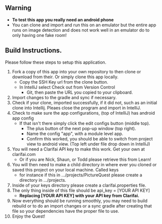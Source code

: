 ## Warning
* **To test this app you really need an android phone**
* You can clone and import and run this on an emulator but the entire app runs on image detection and does not work well in an emulator do to only having one fake room!

## Build Instructions. 

Please follow these steps to setup this application. 
1. Fork a copy of this app into your own repository to then clone or download from their. Or simply clone this app locally. 
    * Copy the SSH Key url from the clone button.
    * In IntelliJ select Check out from Version Control
         * Git, then paste the URL you copied to your clipboard.
2. Import changes to the gradle and sync if necessary. 
3. Check if your clone, imported successfully, if it did not, such as an initial clone into Intellij. Pleaes close the program and import in IntelliJ.
4. Check to make sure the app configurations, (top of IntelliJ) has android app config
    * If that isn't there simply click the edit configs button (middle top). 
        * The plus button of the next pop-up window (top right). 
        * Name the config "app", with a module level app. 
        * Confirm this worked, you should be able to switch from project view to android view. (Top left under file drop down in IntelliJ)
5. You will need a Clarifai API key to make this work. Get your own at clarifai.com 
    * Or if you are Nick, Shaun, or Todd please retrieve this from Learn! 
6. You will then need to make a child directory in where ever you cloned or saved this project on your local machine. Called keys
    * for instance if this in .../projects/PictureQuest please create a directory in .../projects.
7. Inside of your keys directory please create a clarifai.properties file. 
8. The only thing inside of this file should be api_key = [YOUR API KEY]
    * **Replacing [YOUR API KEY] with your API key from Clarifai.**
9. Now everything should be running smoothly, you may need to build rebuild or to do an import changes or a sync gradle after creating that file so your dependencies have the proper file to use. 
10. Enjoy the Quest!

